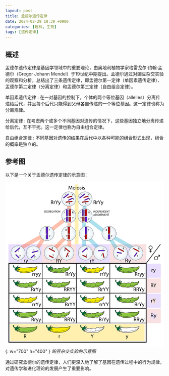 ```yaml
---
layout: post
title: 孟德尔遗传定律
date: 2024-02-29 18:39 +0900
categories: [理科, 生物]
tags: [遗传定律]
---
```


## 概述

孟德尔遗传定律是基因学领域中的重要理论，由奥地利植物学家格雷戈尔·约翰·孟德尔（Gregor Johann Mendel）于19世纪中期提出。孟德尔通过对豌豆杂交实验的观察和分析，总结出了三条遗传定律，即孟德尔第一定律（单因素遗传定律）、孟德尔第二定律（分离定律）和孟德尔第三定律（自由组合定律）。

单因素遗传定律
: 在一对基因的控制下，个体的两个等位基因（allelles）分离传递给后代，并且每个后代只能得到父母各自传递的一个等位基因。这一定律也称为分离规律。

分离定律
: 在考虑两个或多个不同基因对遗传的情况下，这些基因独立地分离传递给后代，互不干扰。这一定律也称为自由组合定律。

自由组合定律
: 不同基因对遗传的结果在后代中以各种可能的组合形式出现，组合的概率是独立的。

## 参考图

以下是一个关于孟德尔遗传定律的示意图：

![孟德尔定律](media/posts/sci/bio/Independent_assortment_segregation.jpg){: w="700" h="400" }
_豌豆杂交实验的示意图_

通过研究孟德尔的遗传定律，人们更深入地了解了基因在遗传过程中的行为规律，对遗传学和进化理论的发展产生了重要影响。

